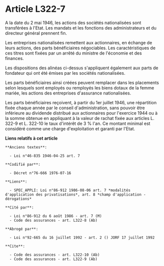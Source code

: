 # Article L322-7

A la date du 2 mai 1946, les actions des sociétés nationalisées sont transférées à l'Etat. Les mandats et les fonctions des
administrateurs et du directeur général prennent fin.

Les entreprises nationalisées remettent aux actionnaires, en échange de leurs actions, des parts bénéficiaires négociables.
Les caractéristiques de ces titres sont fixées par un arrêté du ministre de l'économie et des finances.

Les dispositions des alinéas ci-dessus s'appliquent également aux parts de fondateur qui ont été émises par les sociétés
nationalisées.

Les parts bénéficiaires ainsi créées peuvent remplacer dans les placements selon lesquels sont employés ou remployés les
biens dotaux de la femme mariée, les actions des entreprises d'assurance nationalisées.

Les parts bénéficiaires reçoivent, à partir du 1er juillet 1946, une répartition fixée chaque année par le conseil
d'administration, sans pouvoir être inférieure au dividende distribué aux actionnaires pour l'exercice 1944 ou à la somme
obtenue en appliquant à la valeur de rachat fixée aux articles L. 322-9 et L. 322-10 le taux d'intérêt de 3 % l'an. Ce
montant minimal est considéré comme une charge d'exploitation et garanti par l'Etat.

**Liens relatifs à cet article**

	**Anciens textes**:

	  - Loi n°46-835 1946-04-25 art. 7

	**Codifié par**:

	  - Décret n°76-666 1976-07-16

	**Liens**:

	  - SPEC_APPLI: Loi n°86-912 1986-08-06 art. 7 *modalités d'application des privatisations*, art. 8 *champ d'application - dérogations*

	**Cité par**:

	  - Loi n°86-912 du 6 août 1986 - art. 7 (M)
	  - Code des assurances - art. L322-8 (Ab)

	**Abrogé par**:

	  - Loi n°92-665 du 16 juillet 1992 - art. 2 () JORF 17 juillet 1992

	**Cite**:

	  - Code des assurances - art. L322-10 (Ab)
	  - Code des assurances - art. L322-9 (Ab)
